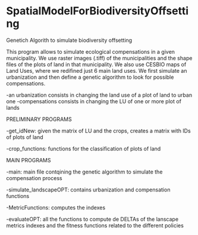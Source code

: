# SpatialModelForBiodiversityOffsetting
Genetich Algorith to simulate biodiversity offsetting

This program allows to simulate ecological compensations in a given municipality. 
We use raster images (.tiff) of the municipalities and the shape files of the plots of land in that municipality. 
We also use CESBIO maps of Land Uses, where we redifined just 6 main land uses. 
We first simulate an urbanization and then define a genetic algorithm to look for possible compensations. 

-an urbanization consists in changing the land use of a plot of land to urban one
-compensations consists in changing the LU of one or more plot of lands 

PRELIMINARY PROGRAMS

-get_idNew: given the matrix of LU and the crops, creates a matrix with IDs of plots of land 

-crop_functions: functions for the classification of plots of land

MAIN PROGRAMS

-main: main file contqining the genetic algorithm to simulate the compensation process

-simulate_landscapeOPT: contains urbanization and compensation functions

-MetricFunctions: computes the indexes

-evaluateOPT: all the functions to compute de DELTAs of the lanscape metrics indexes 
and the fitness functions related to the different policies

